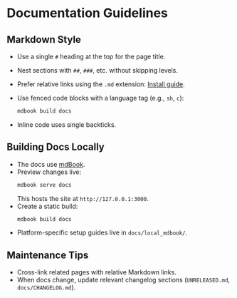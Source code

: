 # Documentation Guidelines

## Markdown Style
- Use a single `#` heading at the top for the page title.
- Nest sections with `##`, `###`, etc. without skipping levels.
- Prefer relative links using the `.md` extension: [Install guide](INSTALL.md).
- Use fenced code blocks with a language tag (e.g., `sh`, `c`):

  ```sh
  mdbook build docs
  ```
- Inline code uses single backticks.

## Building Docs Locally
- The docs use [mdBook](https://rust-lang.github.io/mdBook/).
- Preview changes live:
  ```sh
  mdbook serve docs
  ```
  This hosts the site at `http://127.0.0.1:3000`.
- Create a static build:
  ```sh
  mdbook build docs
  ```
- Platform-specific setup guides live in `docs/local_mdbook/`.

## Maintenance Tips
- Cross-link related pages with relative Markdown links.
- When docs change, update relevant changelog sections (`UNRELEASED.md`, `docs/CHANGELOG.md`).
